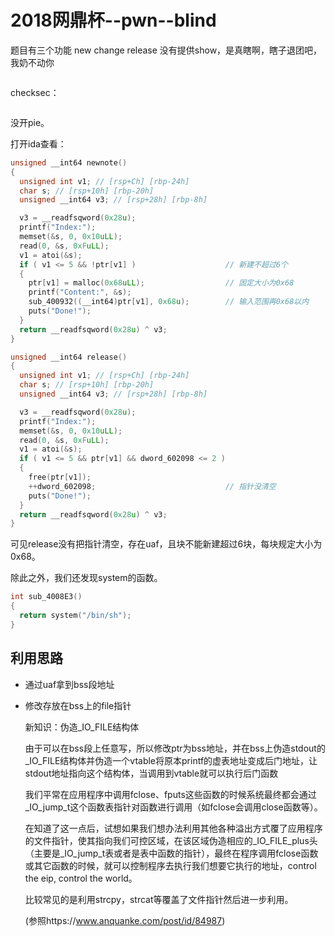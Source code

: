 # 2018网鼎杯--pwn--blind

题目有三个功能 new change  release 没有提供show，是真瞎啊，瞎子退团吧，我奶不动你

```

```

checksec：

```

```

没开pie。

打开ida查看：

```c++
unsigned __int64 newnote()
{
  unsigned int v1; // [rsp+Ch] [rbp-24h]
  char s; // [rsp+10h] [rbp-20h]
  unsigned __int64 v3; // [rsp+28h] [rbp-8h]

  v3 = __readfsqword(0x28u);
  printf("Index:");
  memset(&s, 0, 0x10uLL);
  read(0, &s, 0xFuLL);
  v1 = atoi(&s);
  if ( v1 <= 5 && !ptr[v1] )                    // 新建不超过6个
  {
    ptr[v1] = malloc(0x68uLL);                  // 固定大小为0x68
    printf("Content:", &s);
    sub_400932((__int64)ptr[v1], 0x68u);        // 输入范围再0x68以内
    puts("Done!");
  }
  return __readfsqword(0x28u) ^ v3;
}
```

```c++
unsigned __int64 release()
{
  unsigned int v1; // [rsp+Ch] [rbp-24h]
  char s; // [rsp+10h] [rbp-20h]
  unsigned __int64 v3; // [rsp+28h] [rbp-8h]

  v3 = __readfsqword(0x28u);
  printf("Index:");
  memset(&s, 0, 0x10uLL);
  read(0, &s, 0xFuLL);
  v1 = atoi(&s);
  if ( v1 <= 5 && ptr[v1] && dword_602098 <= 2 )
  {
    free(ptr[v1]);
    ++dword_602098;                             // 指针没清空
    puts("Done!");
  }
  return __readfsqword(0x28u) ^ v3;
}
```

可见release没有把指针清空，存在uaf，且块不能新建超过6块，每块规定大小为0x68。

除此之外，我们还发现system的函数。

```c++
int sub_4008E3()
{
  return system("/bin/sh");
}
```



## 利用思路

- 通过uaf拿到bss段地址

- 修改存放在bss上的file指针

  新知识：伪造_IO_FILE结构体

  由于可以在bss段上任意写，所以修改ptr为bss地址，并在bss上伪造stdout的_IO_FILE结构体并伪造一个vtable将原本printf的虚表地址变成后门地址，让stdout地址指向这个结构体，当调用到vtable就可以执行后门函数

  我们平常在应用程序中调用fclose、fputs这些函数的时候系统最终都会通过_IO_jump_t这个函数表指针对函数进行调用（如fclose会调用close函数等）。

  在知道了这一点后，试想如果我们想办法利用其他各种溢出方式覆了应用程序的文件指针，使其指向我们可控区域，在该区域伪造相应的_IO_FILE_plus头（主要是_IO_jump_t表或者是表中函数的指针），最终在程序调用fclose函数或其它函数的时候，就可以控制程序去执行我们想要它执行的地址，control the eip, control the world。

  比较常见的是利用strcpy，strcat等覆盖了文件指针然后进一步利用。

  (参照https://www.anquanke.com/post/id/84987)


